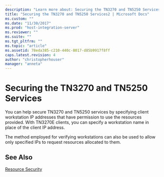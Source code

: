 ```yaml
---
description: "Learn more about: Securing the TN3270 and TN5250 Services"
title: "Securing the TN3270 and TN5250 Services2 | Microsoft Docs"
ms.custom: ""
ms.date: "11/30/2017"
ms.prod: "host-integration-server"
ms.reviewer: ""
ms.suite: ""
ms.tgt_pltfrm: ""
ms.topic: "article"
ms.assetid: 78eda385-c210-440c-8017-d85b9917f8ff
caps.latest.revision: 4
author: "christopherhouser"
manager: "anneta"
---
```

# Securing the TN3270 and TN5250 Services
You can help secure TN3270 and TN5250 services by specifying client workstation IP addresses that have permission to use the resources provided. With TN3270E clients, you can specify a workstation name in place of the client IP address.  
  
 The method employed for verifying workstations can also be used to allow only specified IPs to request resources allocated to them.  
  
## See Also  
 [Resource Security](../core/resource-security1.md)
